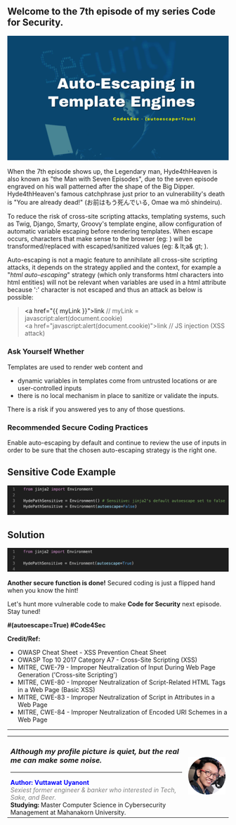 ## Welcome to the 7th episode of my series **Code for Security**.  

<div align="center"> <img src="cover.png"/> </div>  
  
When the 7th episode shows up, the Legendary man, Hyde4thHeaven is also known as "the Man with Seven Episodes", due to the seven episode engraved on his wall patterned after the shape of the Big Dipper. Hyde4thHeaven's famous catchphrase just prior to an vulnerability's death is "You are already dead!" (お前はもう死んでいる, Omae wa mō shindeiru).  
  
To reduce the risk of cross-site scripting attacks, templating systems, such as Twig, Django, Smarty, Groovy's template engine, allow configuration of automatic variable escaping before rendering templates. When escape occurs, characters that make sense to the browser (eg: <a>) will be transformed/replaced with escaped/sanitized values (eg: & lt;a& gt; ).  
  
Auto-escaping is not a magic feature to annihilate all cross-site scripting attacks, it depends on the strategy applied and the context, for example a "_html auto-escaping_" strategy (which only transforms html characters into html entities) will not be relevant when variables are used in a html attribute because ':' character is not escaped and thus an attack as below is possible:  
  
> \<a href="{{ myLink }}">link</a> // myLink = javascript:alert(document.cookie)  
> \<a href="javascript:alert(document.cookie)">link</a> // JS injection (XSS attack)  
  
### Ask Yourself Whether  
Templates are used to render web content and  
- dynamic variables in templates come from untrusted locations or are user-controlled inputs  
- there is no local mechanism in place to sanitize or validate the inputs.  
  
There is a risk if you answered yes to any of those questions.  
  
### Recommended Secure Coding Practices  
Enable auto-escaping by default and continue to review the use of inputs in order to be sure that the chosen auto-escaping strategy is the right one.
  
## Sensitive Code Example
<div align="center"> <img src="false.png"/> </div> 
    
## Solution
<div align="center"> <img src="true.png"/> </div> 
   
**Another secure function is done!** Secured coding is just a flipped hand when you know the hint!

Let's hunt more vulnerable code to make **Code for Security** next episode. Stay tuned!  
  
**#(autoescape=True) #Code4Sec**  
  
**Credit/Ref:**  
- OWASP Cheat Sheet - XSS Prevention Cheat Sheet
- OWASP Top 10 2017 Category A7 - Cross-Site Scripting (XSS)
- MITRE, CWE-79 - Improper Neutralization of Input During Web Page Generation ('Cross-site Scripting')
- MITRE, CWE-80 - Improper Neutralization of Script-Related HTML Tags in a Web Page (Basic XSS)
- MITRE, CWE-83 - Improper Neutralization of Script in Attributes in a Web Page
- MITRE, CWE-84 - Improper Neutralization of Encoded URI Schemes in a Web Page
   
______________________________
<table border="0">
 <tr>
   <td> <h3><i>Although my profile picture is quiet, but the real me can make some noise.</i></h3>
      <hr>
      <b><font color="Blue"> Author: Vuttawat Uyanont </font></b>  <br>
      <font color="grey"><i>Sexiest former engineer & banker who interested in Tech, Sake, and Beer.</i></font>  <br>
      <b>Studying:</b> Master Computer Science in Cybersecurity Management at Mahanakorn University.  <br> </td>  
   <td><img src="Author.png" width="150"/></td>  
 </tr>
</table>
  
